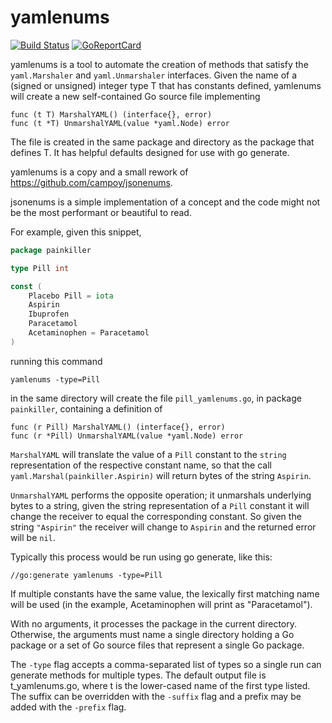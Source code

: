 # yamlenums

[![Build Status](https://api.travis-ci.com/igrmk/yamlenums.svg)](https://app.travis-ci.com/github/igrmk/yamlenums)
[![GoReportCard](https://goreportcard.com/badge/igrmk/yamlenums)](https://goreportcard.com/report/igrmk/yamlenums)

yamlenums is a tool to automate the creation of methods that satisfy the
`yaml.Marshaler` and `yaml.Unmarshaler` interfaces.
Given the name of a (signed or unsigned) integer type T that has constants
defined, yamlenums will create a new self-contained Go source file implementing

```
func (t T) MarshalYAML() (interface{}, error)
func (t *T) UnmarshalYAML(value *yaml.Node) error
```

The file is created in the same package and directory as the package that
defines T. It has helpful defaults designed for use with go generate.

yamlenums is a copy and a small rework of https://github.com/campoy/jsonenums.

jsonenums is a simple implementation of a concept and the code might not be the
most performant or beautiful to read.

For example, given this snippet,

```Go
package painkiller

type Pill int

const (
	Placebo Pill = iota
	Aspirin
	Ibuprofen
	Paracetamol
	Acetaminophen = Paracetamol
)
```

running this command

```
yamlenums -type=Pill
```

in the same directory will create the file `pill_yamlenums.go`, in package
`painkiller`, containing a definition of

```
func (r Pill) MarshalYAML() (interface{}, error)
func (r *Pill) UnmarshalYAML(value *yaml.Node) error
```

`MarshalYAML` will translate the value of a `Pill` constant to the `string`
representation of the respective constant name, so that the call
`yaml.Marshal(painkiller.Aspirin)` will return bytes of the string `Aspirin`.

`UnmarshalYAML` performs the opposite operation;
it unmarshals underlying bytes to a string, given the string
representation of a `Pill` constant it will change the receiver to equal the
corresponding constant. So given the string `"Aspirin"` the receiver will
change to `Aspirin` and the returned error will be `nil`.

Typically this process would be run using go generate, like this:

```
//go:generate yamlenums -type=Pill
```

If multiple constants have the same value, the lexically first matching name
will be used (in the example, Acetaminophen will print as "Paracetamol").

With no arguments, it processes the package in the current directory. Otherwise,
the arguments must name a single directory holding a Go package or a set of Go
source files that represent a single Go package.

The `-type` flag accepts a comma-separated list of types so a single run can
generate methods for multiple types. The default output file is t_yamlenums.go,
where t is the lower-cased name of the first type listed. The suffix can be
overridden with the `-suffix` flag and a prefix may be added with the `-prefix` 
flag.

